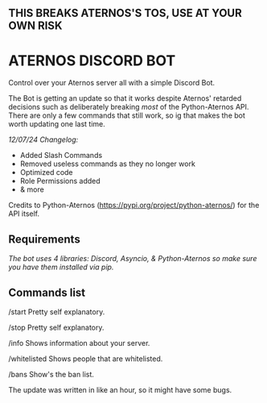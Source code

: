 ## THIS BREAKS ATERNOS'S TOS, USE AT YOUR OWN RISK ##

# ATERNOS DISCORD BOT
Control over your Aternos server all with a simple Discord Bot.

The Bot is getting an update so that it works despite Aternos' retarded decisions such as deliberately breaking *most* of the Python-Aternos API. There are only a few commands that still work, so ig that makes the bot worth updating one last time.

*12/07/24 Changelog:*
+ Added Slash Commands
+ Removed useless commands as they no longer work
+ Optimized code
+ Role Permissions added
+ & more

Credits to Python-Aternos (https://pypi.org/project/python-aternos/) for the API itself.

## Requirements

*The bot uses 4 libraries: Discord, Asyncio, & Python-Aternos so make sure you have them installed via pip.*

## Commands list

/start Pretty self explanatory.

/stop Pretty self explanatory.

/info Shows information about your server. 

/whitelisted Shows people that are whitelisted. 

/bans Show's the ban list. 

The update was written in like an hour, so it might have some bugs.
